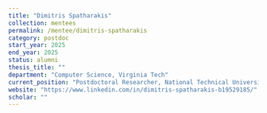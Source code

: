 ```yaml
---
title: "Dimitris Spatharakis"
collection: mentees
permalink: /mentee/dimitris-spatharakis
category: postdoc
start_year: 2025
end_year: 2025
status: alumni
thesis_title: ""
department: "Computer Science, Virginia Tech"
current_position: "Postdoctoral Researcher, National Technical University of Athens"  # You can fill this from LinkedIn
website: "https://www.linkedin.com/in/dimitris-spatharakis-b19529185/"
scholar: ""
---
```

